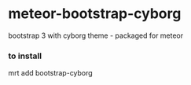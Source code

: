 meteor-bootstrap-cyborg
==================
bootstrap 3 with cyborg theme -  packaged for meteor


### to install
mrt add bootstrap-cyborg
